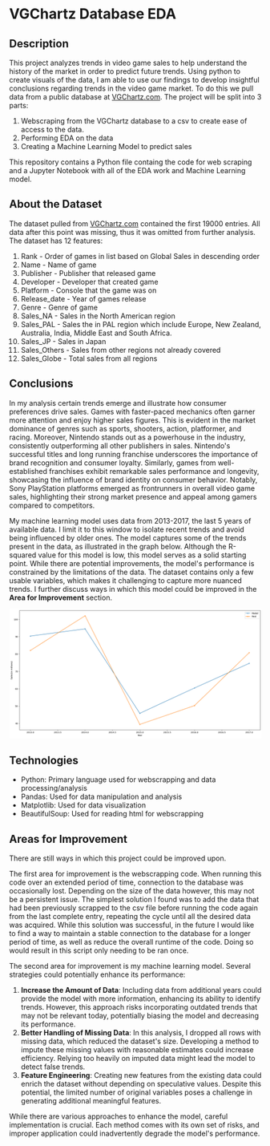 # VGChartz Database EDA
## Description

This project analyzes trends in video game sales to help understand the history of the market in order to predict future trends. Using python to create visuals of the data, I am able to use our findings to develop insightful conclusions regarding trends in the video game market. To do this we pull data from a public database at [VGChartz.com](https://www.vgchartz.com/games/games.php?page=1&results=1000&order=TotalSales&ownership=Both&direction=DESC&showtotalsales=1&shownasales=1&showpalsales=1&showjapansales=1&showothersales=1&showpublisher=1&showdeveloper=1&showreleasedate=1&showlastupdate=0&showvgchartzscore=0&showcriticscore=1&showuserscore=1). The project will be split into 3 parts:
1. Webscraping from the VGChartz database to a csv to create ease of access to the data.
2. Performing EDA on the data
3. Creating a Machine Learning Model to predict sales

This repository contains a Python file containg the code for web scraping and a Jupyter Notebook with all of the EDA work and Machine Learning model.

## About the Dataset

The dataset pulled from [VGChartz.com](https://www.vgchartz.com/games/games.php?page=1&results=1000&order=TotalSales&ownership=Both&direction=DESC&showtotalsales=1&shownasales=1&showpalsales=1&showjapansales=1&showothersales=1&showpublisher=1&showdeveloper=1&showreleasedate=1&showlastupdate=0&showvgchartzscore=0&showcriticscore=1&showuserscore=1) contained the first 19000 entries. All data after this point was missing, thus it was omitted from further analysis. The dataset has 12 features:
1. Rank - Order of games in list based on Global Sales in descending order
2. Name - Name of game
3. Publisher - Publisher that released game
4. Developer - Developer that created game
5. Platform - Console that the game was on
6. Release_date - Year of games release
7. Genre - Genre of game
8. Sales_NA - Sales in the North American region
9. Sales_PAL - Sales the in PAL region which include Europe, New Zealand, Australia, India, Middle East and South Africa.
10. Sales_JP - Sales in Japan
11. Sales_Others - Sales from other regions not already covered
12. Sales_Globe - Total sales from all regions

## Conclusions

In my analysis certain trends emerge and illustrate how consumer preferences drive sales. Games with faster-paced mechanics often garner more attention and enjoy higher sales figures. This is evident in the market dominance of genres such as sports, shooters, action, platformer, and racing. Moreover, Nintendo stands out as a powerhouse in the industry, consistently outperforming all other publishers in sales. Nintendo's successful titles and long running franchise underscores the importance of brand recognition and consumer loyalty. Similarly, games from well-established franchises exhibit remarkable sales performance and longevity, showcasing the influence of brand identity on consumer behavior. Notably, Sony PlayStation platforms emerged as frontrunners in overall video game sales, highlighting their strong market presence and appeal among gamers compared to competitors.

My machine learning model uses data from 2013-2017, the last 5 years of available data. I limit it to this window to isolate recent trends and avoid being influenced by older ones. The model captures some of the trends present in the data, as illustrated in the graph below. Although the R-squared value for this model is low, this model serves as a solid starting point. While there are potential improvements, the model's performance is constrained by the limitations of the data. The dataset contains only a few usable variables, which makes it challenging to capture more nuanced trends. I further discuss ways in which this model could be improved in the **Area for Improvement** section. 

![](images/ml_result.png)

## Technologies

+ Python: Primary language used for webscrapping and data processing/analysis
+ Pandas: Used for data manipulation and analysis
+ Matplotlib: Used for data visualization
+ BeautifulSoup: Used for reading html for webscrapping

## Areas for Improvement

There are still ways in which this project could be improved upon.

The first area for improvement is the webscrapping code. When running this code over an extended period of time, connection to the database was occasionally lost. Depending on the size of the data however, this may not be a persistent issue. The simplest solution I found was to add the data that had been previously scrapped to the csv file before running the code again from the last complete entry, repeating the cycle until all the desired data was acquired. While this solution was successful, in the future I would like to find a way to maintain a stable connection to the database for a longer period of time, as well as reduce the overall runtime of the code. Doing so would result in this script only needing to be ran once.

The second area for improvement is my machine learning model. Several strategies could potentially enhance its performance:
1. **Increase the Amount of Data**: Including data from additional years could provide the model with more information, enhancing its ability to identify trends. However, this approach risks incorporating outdated trends that may not be relevant today, potentially biasing the model and decreasing its performance.
2. **Better Handling of Missing Data**: In this analysis, I dropped all rows with missing data, which reduced the dataset's size. Developing a method to impute these missing values with reasonable estimates could increase efficiency. Relying too heavily on imputed data might lead the model to detect false trends.
3. **Feature Engineering**: Creating new features from the existing data could enrich the dataset without depending on speculative values. Despite this potential, the limited number of original variables poses a challenge in generating additional meaningful features.

While there are various approaches to enhance the model, careful implementation is crucial. Each method comes with its own set of risks, and improper application could inadvertently degrade the model's performance.
